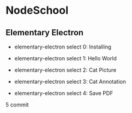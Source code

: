 # NodeSchool
## Elementary Electron

* elementary-electron select 0: Installing

* elementary-electron select 1: Hello World

* elementary-electron select 2: Cat Picture

* elementary-electron select 3: Cat Annotation

* elementary-electron select 4: Save PDF

5 commit
